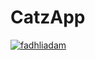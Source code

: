# CatzApp
[![fadhliadam](https://circleci.com/gh/fadhliadam/CatzApp.svg?style=svg)](https://circleci.com/gh/fadhliadam/CatzApp)
